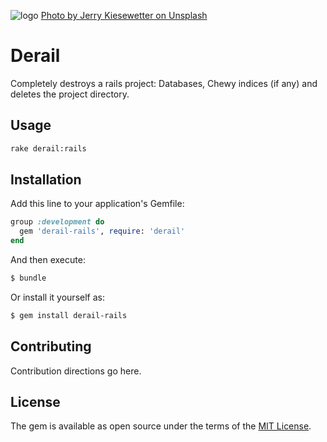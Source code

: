 ![logo](https://images.unsplash.com/photo-1489928689380-3b404a485daa?ixlib=rb-1.2.1&ixid=eyJhcHBfaWQiOjEyMDd9&auto=format&fit=crop&w=1355&q=80)
[Photo by Jerry Kiesewetter on Unsplash](https://unsplash.com/photos/yPnT96Jx5D4)

# Derail
Completely destroys a rails project: Databases, Chewy indices (if any) and deletes the project directory.

## Usage
```bash
rake derail:rails
```

## Installation
Add this line to your application's Gemfile:

```ruby
group :development do
  gem 'derail-rails', require: 'derail'
end
```

And then execute:
```bash
$ bundle
```

Or install it yourself as:
```bash
$ gem install derail-rails
```

## Contributing
Contribution directions go here.

## License
The gem is available as open source under the terms of the [MIT License](https://opensource.org/licenses/MIT).
